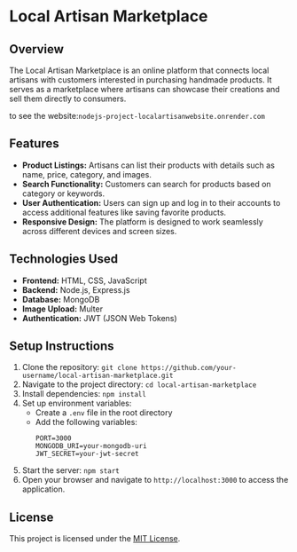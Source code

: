 # Local Artisan Marketplace

## Overview

The Local Artisan Marketplace is an online platform that connects local artisans with customers interested in purchasing handmade products. It serves as a marketplace where artisans can showcase their creations and sell them directly to consumers.

to see the website:`nodejs-project-localartisanwebsite.onrender.com`

## Features

- **Product Listings:** Artisans can list their products with details such as name, price, category, and images.
- **Search Functionality:** Customers can search for products based on category or keywords.
- **User Authentication:** Users can sign up and log in to their accounts to access additional features like saving favorite products.
- **Responsive Design:** The platform is designed to work seamlessly across different devices and screen sizes.

## Technologies Used

- **Frontend:** HTML, CSS, JavaScript
- **Backend:** Node.js, Express.js
- **Database:** MongoDB
- **Image Upload:** Multer
- **Authentication:** JWT (JSON Web Tokens)

## Setup Instructions

1. Clone the repository: `git clone https://github.com/your-username/local-artisan-marketplace.git`
2. Navigate to the project directory: `cd local-artisan-marketplace`
3. Install dependencies: `npm install`
4. Set up environment variables:
   - Create a `.env` file in the root directory
   - Add the following variables:
     ```
     PORT=3000
     MONGODB_URI=your-mongodb-uri
     JWT_SECRET=your-jwt-secret
     ```
5. Start the server: `npm start`
6. Open your browser and navigate to `http://localhost:3000` to access the application.



## License

This project is licensed under the [MIT License](https://opensource.org/licenses/MIT).
